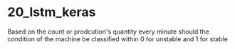 # 20_lstm_keras

Based on the count or prodcution's quantity every minute should the condition of the machine be classified within 0 for unstable and 1 for stable
